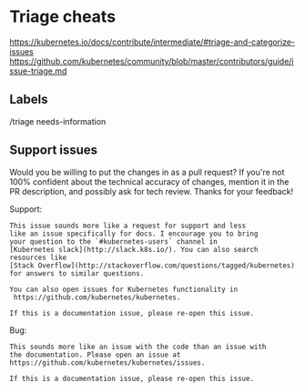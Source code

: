 # Triage cheats

https://kubernetes.io/docs/contribute/intermediate/#triage-and-categorize-issues
https://github.com/kubernetes/community/blob/master/contributors/guide/issue-triage.md

## Labels
/triage needs-information

## Support issues

Would you be willing to put the changes in as a pull request? If you're not 100% confident about the technical accuracy of changes, mention it in the PR description, and possibly ask for tech review.
Thanks for your feedback!

Support:
```
This issue sounds more like a request for support and less
like an issue specifically for docs. I encourage you to bring
your question to the `#kubernetes-users` channel in
[Kubernetes slack](http://slack.k8s.io/). You can also search
resources like
[Stack Overflow](http://stackoverflow.com/questions/tagged/kubernetes)
for answers to similar questions.

You can also open issues for Kubernetes functionality in
 https://github.com/kubernetes/kubernetes.

If this is a documentation issue, please re-open this issue.
```

Bug:
```
This sounds more like an issue with the code than an issue with
the documentation. Please open an issue at
https://github.com/kubernetes/kubernetes/issues.

If this is a documentation issue, please re-open this issue.
```

